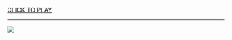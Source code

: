 
<a href="https://premium76.site?title=unblock_premium_games&ref=13M">CLICK TO PLAY</a></h3>
<hr>

<a href="https://premium76.site?title=unblock_premium_games&ref=13M"><img src="https://clearcache.store/games.png"></a>


